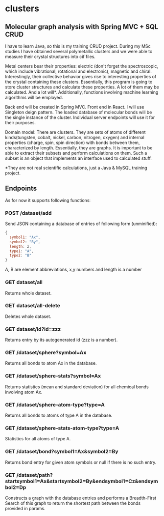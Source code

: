 # clusters
## Molecular graph analysis with Spring MVC + SQL CRUD


I have to learn Java, so this is my training CRUD project.
During my MSc studies I have obtained several polymetallic clusters and we were able to measure their crystal structures into cif files.

Metal centers bear their properties: electric (don't forget the spectroscopic, which include vibrational, rotational and electronic), magnetic and chiral. Interestingly, their collective behavior gives rise to interesting properties of the crystal containing these clusters. Essentially, this program is going to store cluster structures and calculate these properties. A lot of them may be calculated. And a lot will*.
Additionally, functions involving machine learning algorithms will be employed.

Back end will be created in Spring MVC. Front end in React. I will use Singleton deign pattern. The loaded
database of molecular bonds will be the single instance of the cluster. Individual server endpoints will use it for their purposes.

Domain model:
There are clusters. They are sets of atoms of different kinds(tungsten, cobalt, nickel, carbon, nitrogen, oxygen) and internal properties (charge, spin, spin direction) with bonds between them, characterized by length. Essentially, they are graphs. It is important to be able to extract their subsets and perform calculations on them. Such a subset is an object that implements an interface used to calculated stuff.


*They are not real scientific calculations, just a Java & MySQL training project.


## Endpoints
As for now it supports following functions:
### POST /dataset/add
Send JSON containing a database of entries of following form (unminified):
```javascript
{
  symbol1: "Ax",
  symbol2: "By",
  length: z,
  type1: "A",
  type2: "B"
}
```

A, B are element abbreviations, x,y numbers and length is a number

### GET dataset/all
Returns whole dataset.

### GET dataset/all-delete
Deletes whole dataset.

### GET dataset/id?id=zzz
Returns entry by its autogenerated id (zzz is a number).

### GET /dataset/sphere?symbol=Ax
Returns all bonds to atom Ax in the database.

### GET /dataset/sphere-stats?symbol=Ax
Returns statistics (mean and standard deviation) for all chemical bonds involving atom Ax.

### GET /dataset/sphere-atom-type?type=A
Returns all bonds to atoms of type A in the database.

### GET /dataset/sphere-stats-atom-type?type=A
Statistics for all atoms of type A.

### GET /dataset/bond?symbol1=Ax&symbol2=By
Returns bond entry for given atom symbols or null if there is no such entry.

### GET /dataset/path?startsymbol1=Ax&startsymbol2=By&endsymbol1=Cz&endsymbol2=Dp
Constructs a graph with the database entries and performs a Breadth-First Search of this graph to return the shortest path between the bonds provided in params.
